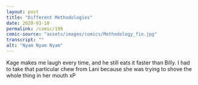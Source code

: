 ```yaml
---
layout: post
title: "Different Methodologies"
date: 2020-03-10
permalink: /comic/190
comic-source: "assets/images/comics/Methodology_fin.jpg"
transcript: ""
alt: "Nyam Nyam Nyam"
---
```


Kage makes me laugh every time, and he still eats it faster than Billy. I had to take that particular chew from Lani because she was trying to shove the whole thing in her mouth xP
